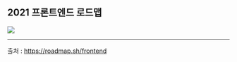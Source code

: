 ## 2021 프론트엔드 로드맵

![](https://images.velog.io/images/sh981013s/post/d8dc2ad7-d57c-494f-bc1d-dc6b1a4fb5dc/image.png)

---

출처 : https://roadmap.sh/frontend